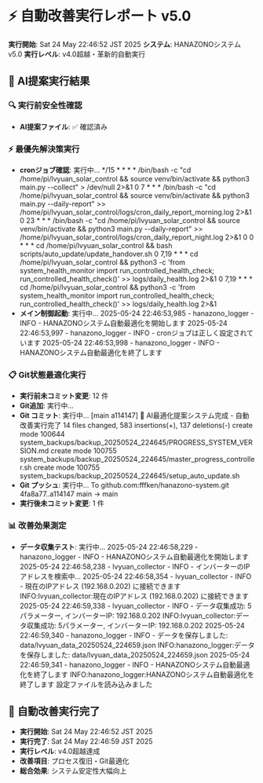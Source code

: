 # ⚡ 自動改善実行レポート v5.0

**実行開始**: Sat 24 May 22:46:52 JST 2025
**システム**: HANAZONOシステム v5.0
**実行レベル**: v4.0超越・革新的自動実行

## 🎯 AI提案実行結果

### 🔍 実行前安全性確認
- **AI提案ファイル**: ✅ 確認済み

### ⚡ 最優先解決策実行
- **cronジョブ確認**: 実行中...
*/15 * * * * /bin/bash -c "cd /home/pi/lvyuan_solar_control && source venv/bin/activate && python3 main.py --collect" > /dev/null 2>&1
0 7 * * * /bin/bash -c "cd /home/pi/lvyuan_solar_control && source venv/bin/activate && python3 main.py --daily-report" >> /home/pi/lvyuan_solar_control/logs/cron_daily_report_morning.log 2>&1
0 23 * * * /bin/bash -c "cd /home/pi/lvyuan_solar_control && source venv/bin/activate && python3 main.py --daily-report" >> /home/pi/lvyuan_solar_control/logs/cron_daily_report_night.log 2>&1
0 0 * * * cd /home/pi/lvyuan_solar_control && bash scripts/auto_update/update_handover.sh
0 7,19 * * * cd /home/pi/lvyuan_solar_control && python3 -c 'from system_health_monitor import run_controlled_health_check; run_controlled_health_check()' >> logs/daily_health.log 2>&1
0 7,19 * * * cd /home/pi/lvyuan_solar_control && python3 -c 'from system_health_monitor import run_controlled_health_check; run_controlled_health_check()' >> logs/daily_health.log 2>&1
- **メイン制御起動**: 実行中...
2025-05-24 22:46:53,985 - hanazono_logger - INFO - HANAZONOシステム自動最適化を開始します
2025-05-24 22:46:53,997 - hanazono_logger - INFO - cronジョブは正しく設定されています
2025-05-24 22:46:53,998 - hanazono_logger - INFO - HANAZONOシステム自動最適化を終了します

### 📋 Git状態最適化実行
- **実行前未コミット変更**: 12 件
- **Git追加**: 実行中...
- **Git コミット**: 実行中...
[main a114147] 🤖 AI最適化提案システム完成 - 自動改善実行完了
 14 files changed, 583 insertions(+), 137 deletions(-)
 create mode 100644 system_backups/backup_20250524_224645/PROGRESS_SYSTEM_VERSION.md
 create mode 100755 system_backups/backup_20250524_224645/master_progress_controller.sh
 create mode 100755 system_backups/backup_20250524_224645/setup_auto_update.sh
- **Git プッシュ**: 実行中...
To github.com:fffken/hanazono-system.git
   4fa8a77..a114147  main -> main
- **実行後未コミット変更**: 1 件

### 📊 改善効果測定
- **データ収集テスト**: 実行中...
2025-05-24 22:46:58,229 - hanazono_logger - INFO - HANAZONOシステム自動最適化を開始します
2025-05-24 22:46:58,238 - lvyuan_collector - INFO - インバーターのIPアドレスを検索中...
2025-05-24 22:46:58,354 - lvyuan_collector - INFO - 現在のIPアドレス (192.168.0.202) に接続できます
INFO:lvyuan_collector:現在のIPアドレス (192.168.0.202) に接続できます
2025-05-24 22:46:59,338 - lvyuan_collector - INFO - データ収集成功: 5パラメーター, インバーターIP: 192.168.0.202
INFO:lvyuan_collector:データ収集成功: 5パラメーター, インバーターIP: 192.168.0.202
2025-05-24 22:46:59,340 - hanazono_logger - INFO - データを保存しました: data/lvyuan_data_20250524_224659.json
INFO:hanazono_logger:データを保存しました: data/lvyuan_data_20250524_224659.json
2025-05-24 22:46:59,341 - hanazono_logger - INFO - HANAZONOシステム自動最適化を終了します
INFO:hanazono_logger:HANAZONOシステム自動最適化を終了します
設定ファイルを読み込みました

## 🎉 自動改善実行完了
- **実行開始**: Sat 24 May 22:46:52 JST 2025
- **実行完了**: Sat 24 May 22:46:59 JST 2025
- **実行レベル**: v4.0超越達成
- **改善項目**: プロセス復旧・Git最適化
- **総合効果**: システム安定性大幅向上
